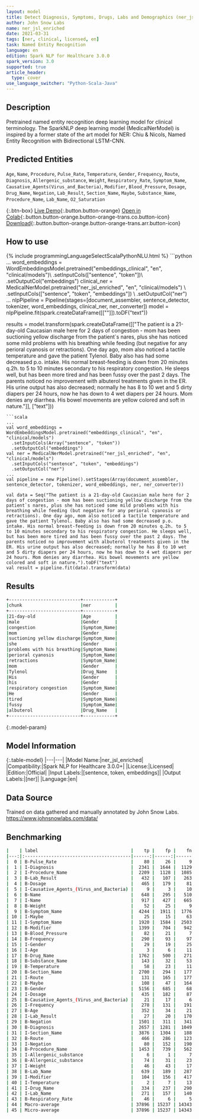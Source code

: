 ```yaml
---
layout: model
title: Detect Diagnosis, Symptoms, Drugs, Labs and Demographics (ner_jsl_enriched)
author: John Snow Labs
name: ner_jsl_enriched
date: 2021-03-31
tags: [ner, clinical, licensed, en]
task: Named Entity Recognition
language: en
edition: Spark NLP for Healthcare 3.0.0
spark_version: 3.0
supported: true
article_header:
  type: cover
use_language_switcher: "Python-Scala-Java"
---
```


## Description

Pretrained named entity recognition deep learning model for clinical terminology. The SparkNLP deep learning model (MedicalNerModel) is inspired by a former state of the art model for NER: Chiu & Nicols, Named Entity Recognition with Bidirectional LSTM-CNN.

## Predicted Entities

`Age`, `Name`, `Procedure`, `Pulse_Rate`, `Temperature`, `Gender`, `Frequency`, `Route`, `Diagnosis`, `Allergenic_substance`, `Weight`, `Respiratory_Rate`, `Symptom_Name`, `Causative_Agents(Virus_and_Bacteria)`, `Modifier`, `Blood_Pressure`, `Dosage`, `Drug_Name`, `Negation`, `Lab_Result`, `Section_Name`, `Maybe`, `Substance_Name`, `Procedure_Name`, `Lab_Name`, `O2_Saturation`

{:.btn-box}
[Live Demo](https://demo.johnsnowlabs.com/healthcare/NER_CLINICAL/){:.button.button-orange}
[Open in Colab](https://colab.research.google.com/github/JohnSnowLabs/spark-nlp-workshop/blob/master/tutorials/Certification_Trainings/Healthcare/1.Clinical_Named_Entity_Recognition_Model.ipynb){:.button.button-orange.button-orange-trans.co.button-icon}
[Download](https://s3.amazonaws.com/auxdata.johnsnowlabs.com/clinical/models/ner_jsl_enriched_en_3.0.0_3.0_1617209691808.zip){:.button.button-orange.button-orange-trans.arr.button-icon}

## How to use



<div class="tabs-box" markdown="1">
{% include programmingLanguageSelectScalaPythonNLU.html %}
```python
...
word_embeddings = WordEmbeddingsModel.pretrained("embeddings_clinical", "en", "clinical/models")\
  .setInputCols(["sentence", "token"])\
  .setOutputCol("embeddings")
clinical_ner = MedicalNerModel.pretrained("ner_jsl_enriched", "en", "clinical/models") \
  .setInputCols(["sentence", "token", "embeddings"]) \
  .setOutputCol("ner")
...
nlpPipeline = Pipeline(stages=[document_assembler, sentence_detector, tokenizer, word_embeddings, clinical_ner, ner_converter])
model = nlpPipeline.fit(spark.createDataFrame([[""]]).toDF("text"))

results = model.transform(spark.createDataFrame([["The patient is a 21-day-old Caucasian male here for 2 days of congestion - mom has been suctioning yellow discharge from the patient`s nares, plus she has noticed some mild problems with his breathing while feeding (but negative for any perioral cyanosis or retractions). One day ago, mom also noticed a tactile temperature and gave the patient Tylenol. Baby also has had some decreased p.o. intake. His normal breast-feeding is down from 20 minutes q.2h. to 5 to 10 minutes secondary to his respiratory congestion. He sleeps well, but has been more tired and has been fussy over the past 2 days. The parents noticed no improvement with albuterol treatments given in the ER. His urine output has also decreased; normally he has 8 to 10 wet and 5 dirty diapers per 24 hours, now he has down to 4 wet diapers per 24 hours. Mom denies any diarrhea. His bowel movements are yellow colored and soft in nature."]], ["text"]))
```
```scala
...
val word_embeddings = WordEmbeddingsModel.pretrained("embeddings_clinical", "en", "clinical/models")
  .setInputCols(Array("sentence", "token"))
  .setOutputCol("embeddings")
val ner = MedicalNerModel.pretrained("ner_jsl_enriched", "en", "clinical/models")
  .setInputCols("sentence", "token", "embeddings")
  .setOutputCol("ner")
...
val pipeline = new Pipeline().setStages(Array(document_assembler, sentence_detector, tokenizer, word_embeddings, ner, ner_converter))

val data = Seq("The patient is a 21-day-old Caucasian male here for 2 days of congestion - mom has been suctioning yellow discharge from the patient`s nares, plus she has noticed some mild problems with his breathing while feeding (but negative for any perioral cyanosis or retractions). One day ago, mom also noticed a tactile temperature and gave the patient Tylenol. Baby also has had some decreased p.o. intake. His normal breast-feeding is down from 20 minutes q.2h. to 5 to 10 minutes secondary to his respiratory congestion. He sleeps well, but has been more tired and has been fussy over the past 2 days. The parents noticed no improvement with albuterol treatments given in the ER. His urine output has also decreased; normally he has 8 to 10 wet and 5 dirty diapers per 24 hours, now he has down to 4 wet diapers per 24 hours. Mom denies any diarrhea. His bowel movements are yellow colored and soft in nature.").toDF("text")
val result = pipeline.fit(data).transform(data)
```
</div>

## Results

```bash
+---------------------------+------------+
|chunk                      |ner         |
+---------------------------+------------+
|21-day-old                 |Age         |
|male                       |Gender      |
|congestion                 |Symptom_Name|
|mom                        |Gender      |
|suctioning yellow discharge|Symptom_Name|
|she                        |Gender      |
|problems with his breathing|Symptom_Name|
|perioral cyanosis          |Symptom_Name|
|retractions                |Symptom_Name|
|mom                        |Gender      |
|Tylenol                    |Drug_Name   |
|His                        |Gender      |
|his                        |Gender      |
|respiratory congestion     |Symptom_Name|
|He                         |Gender      |
|tired                      |Symptom_Name|
|fussy                      |Symptom_Name|
|albuterol                  |Drug_Name   |
+---------------------------+------------+
```

{:.model-param}
## Model Information

{:.table-model}
|---|---|
|Model Name:|ner_jsl_enriched|
|Compatibility:|Spark NLP for Healthcare 3.0.0+|
|License:|Licensed|
|Edition:|Official|
|Input Labels:|[sentence, token, embeddings]|
|Output Labels:|[ner]|
|Language:|en|

## Data Source

Trained on data gathered and manually annotated by John Snow Labs.
https://www.johnsnowlabs.com/data/

## Benchmarking

```bash
|    | label                                   |    tp |    fp |    fn |     prec |      rec |       f1 |
|---:|:----------------------------------------|------:|------:|------:|---------:|---------:|---------:|
|  0 | B-Pulse_Rate                            |    80 |    26 |     9 | 0.754717 | 0.898876 | 0.820513 |
|  1 | I-Diagnosis                             |  2341 |  1644 |  1129 | 0.587453 | 0.67464  | 0.628035 |
|  2 | I-Procedure_Name                        |  2209 |  1128 |  1085 | 0.661972 | 0.670613 | 0.666265 |
|  3 | B-Lab_Result                            |   432 |   107 |   263 | 0.801484 | 0.621583 | 0.700162 |
|  4 | B-Dosage                                |   465 |   179 |    81 | 0.72205  | 0.851648 | 0.781513 |
|  5 | I-Causative_Agents_(Virus_and_Bacteria) |     9 |     3 |    10 | 0.75     | 0.473684 | 0.580645 |
|  6 | B-Name                                  |   648 |   295 |   510 | 0.687169 | 0.559585 | 0.616849 |
|  7 | I-Name                                  |   917 |   427 |   665 | 0.682292 | 0.579646 | 0.626794 |
|  8 | B-Weight                                |    52 |    25 |     9 | 0.675325 | 0.852459 | 0.753623 |
|  9 | B-Symptom_Name                          |  4244 |  1911 |  1776 | 0.689521 | 0.704983 | 0.697166 |
| 10 | I-Maybe                                 |    25 |    15 |    63 | 0.625    | 0.284091 | 0.390625 |
| 11 | I-Symptom_Name                          |  1920 |  1584 |  2503 | 0.547945 | 0.434095 | 0.48442  |
| 12 | B-Modifier                              |  1399 |   704 |   942 | 0.66524  | 0.597608 | 0.629613 |
| 13 | B-Blood_Pressure                        |    82 |    21 |     7 | 0.796117 | 0.921348 | 0.854167 |
| 14 | B-Frequency                             |   290 |    93 |    97 | 0.75718  | 0.749354 | 0.753247 |
| 15 | I-Gender                                |    29 |    19 |    25 | 0.604167 | 0.537037 | 0.568627 |
| 16 | I-Age                                   |     3 |     6 |    11 | 0.333333 | 0.214286 | 0.26087  |
| 17 | B-Drug_Name                             |  1762 |   500 |   271 | 0.778957 | 0.866699 | 0.820489 |
| 18 | B-Substance_Name                        |   143 |    32 |    53 | 0.817143 | 0.729592 | 0.770889 |
| 19 | B-Temperature                           |    58 |    23 |    11 | 0.716049 | 0.84058  | 0.773333 |
| 20 | B-Section_Name                          |  2700 |   294 |   177 | 0.901804 | 0.938478 | 0.919775 |
| 21 | I-Route                                 |   131 |   165 |   177 | 0.442568 | 0.425325 | 0.433775 |
| 22 | B-Maybe                                 |   108 |    47 |   164 | 0.696774 | 0.397059 | 0.505855 |
| 23 | B-Gender                                |  5156 |   685 |    68 | 0.882726 | 0.986983 | 0.931948 |
| 24 | I-Dosage                                |   435 |   182 |    87 | 0.705024 | 0.833333 | 0.763828 |
| 25 | B-Causative_Agents_(Virus_and_Bacteria) |    21 |    17 |     6 | 0.552632 | 0.777778 | 0.646154 |
| 26 | I-Frequency                             |   278 |   131 |   191 | 0.679707 | 0.592751 | 0.633257 |
| 27 | B-Age                                   |   352 |    34 |    21 | 0.911917 | 0.9437   | 0.927536 |
| 28 | I-Lab_Result                            |    27 |    20 |   170 | 0.574468 | 0.137056 | 0.221311 |
| 29 | B-Negation                              |  1501 |   311 |   341 | 0.828366 | 0.814875 | 0.821565 |
| 30 | B-Diagnosis                             |  2657 |  1281 |  1049 | 0.674708 | 0.716945 | 0.695186 |
| 31 | I-Section_Name                          |  3876 |  1304 |   188 | 0.748263 | 0.95374  | 0.838598 |
| 32 | B-Route                                 |   466 |   286 |   123 | 0.619681 | 0.791172 | 0.695004 |
| 33 | I-Negation                              |    80 |   152 |   190 | 0.344828 | 0.296296 | 0.318725 |
| 34 | B-Procedure_Name                        |  1453 |   739 |   562 | 0.662865 | 0.721092 | 0.690754 |
| 35 | I-Allergenic_substance                  |     6 |     1 |     7 | 0.857143 | 0.461538 | 0.6      |
| 36 | B-Allergenic_substance                  |    74 |    31 |    23 | 0.704762 | 0.762887 | 0.732673 |
| 37 | I-Weight                                |    46 |    43 |    17 | 0.516854 | 0.730159 | 0.605263 |
| 38 | B-Lab_Name                              |   639 |   189 |   287 | 0.771739 | 0.690065 | 0.72862  |
| 39 | I-Modifier                              |   104 |   156 |   417 | 0.4      | 0.199616 | 0.266325 |
| 40 | I-Temperature                           |     2 |     7 |    13 | 0.222222 | 0.133333 | 0.166667 |
| 41 | I-Drug_Name                             |   334 |   237 |   290 | 0.584939 | 0.535256 | 0.558996 |
| 42 | I-Lab_Name                              |   271 |   157 |   140 | 0.633178 | 0.659367 | 0.646007 |
| 43 | B-Respiratory_Rate                      |    46 |     6 |     5 | 0.884615 | 0.901961 | 0.893204 |
| 44 | Macro-average                           | 37896 | 15237 | 14343 | 0.621144 | 0.562248 | 0.59023  |
| 45 | Micro-average                           | 37896 | 15237 | 14343 | 0.713229 | 0.725435 | 0.71928  |
```